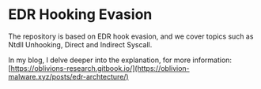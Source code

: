 # EDR Hooking Evasion
The repository is based on EDR hook evasion, and we cover topics such as Ntdll Unhooking, Direct and Indirect Syscall.

In my blog, I delve deeper into the explanation, for more information: [https://oblivions-research.gitbook.io/](https://oblivion-malware.xyz/posts/edr-archtecture/)
